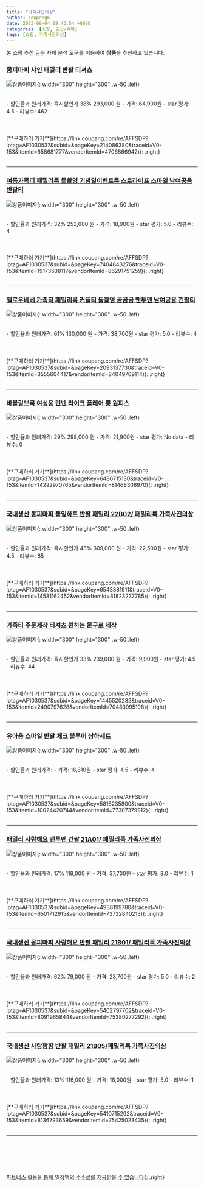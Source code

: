 ```yaml
---
title: "가족사진의상"
author: coupang6
date: 2023-08-04 09:43:54 +0800
categories: [쇼핑, 출산/육아]
tags: [쇼핑, 가족사진의상]
---
```


본 쇼핑 추천 글은 자체 분석 도구를 이용하여 [**상품**](https://link.coupang.com/a/bao1ui)을 추천하고 있습니다.

### [몽피마피 샤인 패밀리 반팔 티셔츠](https://link.coupang.com/re/AFFSDP?lptag=AF1030537&subid=&pageKey=214086380&traceid=V0-153&itemId=658681777&vendorItemId=4706866942)

![상품이미지](https://thumbnail10.coupangcdn.com/thumbnails/remote/230x230ex/image/vendor_inventory/3104/7d1fa40bfb7c9d6101d916ac5701d83daf7fad8266dba49190557a020e2b.jpg){: width="300" height="300" .w-50 .left}


<br>
- 할인율과 원래가격: 즉시할인가 38%  293,000   원
- 가격: 64,900원
- star 평가: 4.5
- 리뷰수: 462
<br>
<br>
<br>
<br>
[**구매하러 가기**](https://link.coupang.com/re/AFFSDP?lptag=AF1030537&subid=&pageKey=214086380&traceid=V0-153&itemId=658681777&vendorItemId=4706866942){: .right}
<br>
<br>

---

### [여름가족티 패밀리룩 돌촬영 기념일이벤트룩 스트라이프 스마일 남여공용 반팔티](https://link.coupang.com/re/AFFSDP?lptag=AF1030537&subid=&pageKey=7404843276&traceid=V0-153&itemId=19173638117&vendorItemId=86291751259)

![상품이미지](https://thumbnail8.coupangcdn.com/thumbnails/remote/230x230ex/image/vendor_inventory/5c79/77bfd5bccaa5e182e43771606fc5b1a2121acb9fe7fff71d570541515e0a.jpg){: width="300" height="300" .w-50 .left}


<br>
- 할인율과 원래가격: 32%  253,000   원
- 가격: 18,900원
- star 평가: 5.0
- 리뷰수: 4
<br>
<br>
<br>
<br>
[**구매하러 가기**](https://link.coupang.com/re/AFFSDP?lptag=AF1030537&subid=&pageKey=7404843276&traceid=V0-153&itemId=19173638117&vendorItemId=86291751259){: .right}
<br>
<br>

---

### [헬로우베베 가족티 패밀리룩 커플티 돌촬영 곰곰곰 맨투맨 남여공용 긴팔티](https://link.coupang.com/re/AFFSDP?lptag=AF1030537&subid=&pageKey=2093137730&traceid=V0-153&itemId=3555604417&vendorItemId=84049709114)

![상품이미지](https://thumbnail8.coupangcdn.com/thumbnails/remote/230x230ex/image/vendor_inventory/8ae0/817eda3c9a9ed20cd059b002021625268c9cc441aed46f8f5e4a99221ed5.jpg){: width="300" height="300" .w-50 .left}


<br>
- 할인율과 원래가격: 61%  130,000   원
- 가격: 38,700원
- star 평가: 5.0
- 리뷰수: 4
<br>
<br>
<br>
<br>
[**구매하러 가기**](https://link.coupang.com/re/AFFSDP?lptag=AF1030537&subid=&pageKey=2093137730&traceid=V0-153&itemId=3555604417&vendorItemId=84049709114){: .right}
<br>
<br>

---

### [바블링브룩 여성용 린넨 라이크 플레어 롱 원피스](https://link.coupang.com/re/AFFSDP?lptag=AF1030537&subid=&pageKey=6486715130&traceid=V0-153&itemId=14222970765&vendorItemId=81468306970)

![상품이미지](https://thumbnail6.coupangcdn.com/thumbnails/remote/230x230ex/image/rs_quotation_api/aprklp6t/33fabd4dcf1d4941b09a125f32f2b968.jpg){: width="300" height="300" .w-50 .left}


<br>
- 할인율과 원래가격: 29%  298,000   원
- 가격: 21,900원
- star 평가: No data
- 리뷰수: 0
<br>
<br>
<br>
<br>
[**구매하러 가기**](https://link.coupang.com/re/AFFSDP?lptag=AF1030537&subid=&pageKey=6486715130&traceid=V0-153&itemId=14222970765&vendorItemId=81468306970){: .right}
<br>
<br>

---

### [국내생산 몽피마피 풀잎하트 반팔 패밀리 22B02/ 패밀리룩 가족사진의상](https://link.coupang.com/re/AFFSDP?lptag=AF1030537&subid=&pageKey=6543881911&traceid=V0-153&itemId=14581162452&vendorItemId=81823237785)

![상품이미지](https://thumbnail8.coupangcdn.com/thumbnails/remote/230x230ex/image/vendor_inventory/d3ac/625f4ebf29ba57edf6612dc88d0fb4ad072887a0b1bd59f403422ab04c0c.jpg){: width="300" height="300" .w-50 .left}


<br>
- 할인율과 원래가격: 즉시할인가 43%  309,000   원
- 가격: 22,500원
- star 평가: 4.5
- 리뷰수: 85
<br>
<br>
<br>
<br>
[**구매하러 가기**](https://link.coupang.com/re/AFFSDP?lptag=AF1030537&subid=&pageKey=6543881911&traceid=V0-153&itemId=14581162452&vendorItemId=81823237785){: .right}
<br>
<br>

---

### [가족티 주문제작 티셔츠 원하는 문구로 제작](https://link.coupang.com/re/AFFSDP?lptag=AF1030537&subid=&pageKey=1445520282&traceid=V0-153&itemId=2490797628&vendorItemId=70483995198)

![상품이미지](https://thumbnail6.coupangcdn.com/thumbnails/remote/230x230ex/image/vendor_inventory/48da/11697d4a821ce74c6d5809dd372236bca4b877857ff79a247f2174f11e19.jpg){: width="300" height="300" .w-50 .left}


<br>
- 할인율과 원래가격: 즉시할인가 33%  239,000   원
- 가격: 9,900원
- star 평가: 4.5
- 리뷰수: 44
<br>
<br>
<br>
<br>
[**구매하러 가기**](https://link.coupang.com/re/AFFSDP?lptag=AF1030537&subid=&pageKey=1445520282&traceid=V0-153&itemId=2490797628&vendorItemId=70483995198){: .right}
<br>
<br>

---

### [유아용 스마일 반팔 체크 블루머 상하세트](https://link.coupang.com/re/AFFSDP?lptag=AF1030537&subid=&pageKey=5816235800&traceid=V0-153&itemId=10024420744&vendorItemId=77307379912)

![상품이미지](https://thumbnail8.coupangcdn.com/thumbnails/remote/230x230ex/image/retail/images/2341545659286407-258a44b0-af74-47b2-aa2c-63bec0a5237a.jpg){: width="300" height="300" .w-50 .left}


<br>
- 할인율과 원래가격: 
- 가격: 16,810원
- star 평가: 4.5
- 리뷰수: 4
<br>
<br>
<br>
<br>
[**구매하러 가기**](https://link.coupang.com/re/AFFSDP?lptag=AF1030537&subid=&pageKey=5816235800&traceid=V0-153&itemId=10024420744&vendorItemId=77307379912){: .right}
<br>
<br>

---

### [패밀리 사랑해요 맨투맨 긴팔 21A01/ 패밀리룩 가족사진의상](https://link.coupang.com/re/AFFSDP?lptag=AF1030537&subid=&pageKey=4938199780&traceid=V0-153&itemId=6501712915&vendorItemId=73732840213)

![상품이미지](https://thumbnail7.coupangcdn.com/thumbnails/remote/230x230ex/image/vendor_inventory/b882/4bca9d2dd8b5a34f732811e3e9ae1aa597c3a570599d5232f0e8d85a4be1.jpg){: width="300" height="300" .w-50 .left}


<br>
- 할인율과 원래가격: 17%  119,000   원
- 가격: 37,700원
- star 평가: 3.0
- 리뷰수: 1
<br>
<br>
<br>
<br>
[**구매하러 가기**](https://link.coupang.com/re/AFFSDP?lptag=AF1030537&subid=&pageKey=4938199780&traceid=V0-153&itemId=6501712915&vendorItemId=73732840213){: .right}
<br>
<br>

---

### [국내생산 몽피마피 사랑해요 반팔 패밀리 21B01/ 패밀리룩 가족사진의상](https://link.coupang.com/re/AFFSDP?lptag=AF1030537&subid=&pageKey=5402797702&traceid=V0-153&itemId=8091965844&vendorItemId=75380277292)

![상품이미지](https://thumbnail8.coupangcdn.com/thumbnails/remote/230x230ex/image/vendor_inventory/8c94/86744e324cfeae7100fe602e7841cccde6d7dca4b113812823d2c10e603e.jpg){: width="300" height="300" .w-50 .left}


<br>
- 할인율과 원래가격: 62%  79,000   원
- 가격: 23,700원
- star 평가: 5.0
- 리뷰수: 2
<br>
<br>
<br>
<br>
[**구매하러 가기**](https://link.coupang.com/re/AFFSDP?lptag=AF1030537&subid=&pageKey=5402797702&traceid=V0-153&itemId=8091965844&vendorItemId=75380277292){: .right}
<br>
<br>

---

### [국내생산 사랑팡팡 반팔 패밀리 21B05/패밀리룩 가족사진의상](https://link.coupang.com/re/AFFSDP?lptag=AF1030537&subid=&pageKey=5410715292&traceid=V0-153&itemId=8136793659&vendorItemId=75425023435)

![상품이미지](https://thumbnail7.coupangcdn.com/thumbnails/remote/230x230ex/image/vendor_inventory/a93c/61539b7ce1940d0924130311c280475aaa84c8fb463a5d13d92ca371273a.jpg){: width="300" height="300" .w-50 .left}


<br>
- 할인율과 원래가격: 13%  116,000   원
- 가격: 18,000원
- star 평가: 5.0
- 리뷰수: 1
<br>
<br>
<br>
<br>
[**구매하러 가기**](https://link.coupang.com/re/AFFSDP?lptag=AF1030537&subid=&pageKey=5410715292&traceid=V0-153&itemId=8136793659&vendorItemId=75425023435){: .right}
<br>
<br>

---
<br><br><br><br><br> [파트너스 활동을 통해 일정액의 수수료를 제공받을 수 있습니다](https://link.coupang.com/a/bao1ui){: .right}